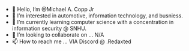 - 👋 Hello, I’m @Michael A. Copp Jr
- 👀 I’m interested in automotive, information technology, and busniess.
- 🌱 I’m currently learning computer science with a concentration in information security @ SNHU.
- 🫲 I’m looking to collaborate on ... N/A
- 📫 How to reach me ... VIA Discord @ .Redaxted

<!---
MichaelCoppJr/MichaelCoppJr is a ✨ special ✨ repository because its `README.md` (this file) appears on your GitHub profile.
You can click the Preview link to take a look at your changes.
--->
